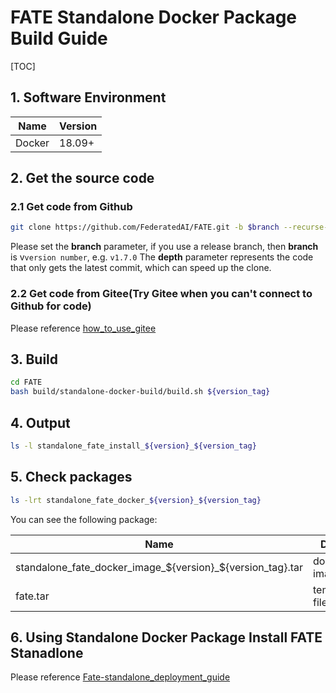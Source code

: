 # FATE Standalone Docker Package Build Guide

[TOC]

## 1. Software Environment

| Name   | Version |
| ------ | ------- |
| Docker | 18.09+  |

## 2. Get the source code

### 2.1 Get code from Github

```bash
git clone https://github.com/FederatedAI/FATE.git -b $branch --recurse-submodules --depth=1
```

Please set the **branch** parameter, if you use a release branch, then **branch** is v`version number`, e.g. `v1.7.0`
The **depth** parameter represents the code that only gets the latest commit, which can speed up the clone.

### 2.2 Get code from Gitee(Try Gitee when you can't connect to Github for code)

Please reference [how_to_use_gitee](../common/how_to_use_gitee.md)

## 3. Build

```bash
cd FATE
bash build/standalone-docker-build/build.sh ${version_tag}
```

## 4. Output

```bash
ls -l standalone_fate_install_${version}_${version_tag}
```

## 5. Check packages

```bash
ls -lrt standalone_fate_docker_${version}_${version_tag}
```

You can see the following package:

| Name                                                       | Details          |
| ---------------------------------------------------------- | ---------------- |
| standalone_fate_docker_image_${version}_${version_tag}.tar | docker image tar |
| fate.tar                                                   | temporary files  |

## 6. Using Standalone Docker Package Install FATE Stanadlone

Please reference [Fate-standalone_deployment_guide](../deploy/../../deploy/standalone-deploy/doc/Fate-standalone_deployment_guide.md)